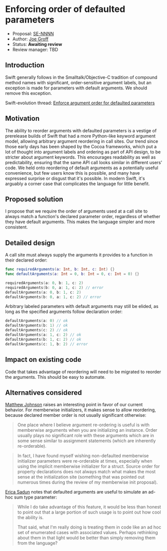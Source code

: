 # Enforcing order of defaulted parameters

* Proposal: [SE-NNNN](0060-defaulted-parameter-order.md)
* Author: [Joe Groff](https://github.com/jckarter)
* Status: **Awaiting review**
* Review manager: TBD

## Introduction

Swift generally follows in the Smalltalk/Objective-C tradition of compound
method names with significant, order-sensitive argument labels, but an
exception is made for parameters with default arguments. We should remove
this exception.

Swift-evolution thread: [Enforce argument order for defaulted parameters](https://lists.swift.org/pipermail/swift-evolution/Week-of-Mon-20160328/013789.html)

## Motivation

The ability to reorder arguments with defaulted parameters is a vestige
of prerelease builds of Swift that had a more Python-like keyword
argument model, allowing arbitrary argument reordering in call sites.
Our trend since those early days has been shaped by the Cocoa
frameworks, which put a lot of thought into argument
labels and ordering as part of API design, to be stricter about argument
keywords. This encourages readability as well as predictability, ensuring
that the same API call looks similar in different users' code. We held onto
reordering of default arguments as a potentially useful convenience, but few
users know this is possible, and many have expressed surprise or disgust 
that it's possible. In modern Swift, it's arguably a corner case that
complicates the language for little benefit.

## Proposed solution

I propose that we require the order of arguments used at a call site to
always match a function's declared parameter order, regardless of whether
they have default arguments. This makes the language simpler and more
consistent.

## Detailed design

A call site must always supply the arguments it provides to a function in their
declared order:

```swift
func requiredArguments(a: Int, b: Int, c: Int) {}
func defaultArguments(a: Int = 0, b: Int = 0, c: Int = 0) {}

requiredArguments(a: 0, b: 1, c: 2)
requiredArguments(b: 0, a: 1, c: 2) // error
defaultArguments(a: 0, b: 1, c: 2)
defaultArguments(b: 0, a: 1, c: 2) // error
```

Arbitrary labeled parameters with default arguments may still be elided, as
long as the specified arguments follow declaration order:

```swift
defaultArguments(a: 0) // ok
defaultArguments(b: 1) // ok
defaultArguments(c: 2) // ok
defaultArguments(a: 1, c: 2) // ok
defaultArguments(b: 1, c: 2) // ok
defaultArguments(c: 1, b: 2) // error
```

## Impact on existing code

Code that takes advantage of reordering will need to be migrated to reorder
the arguments. This should be easy to automate.

## Alternatives considered

[Matthew Johnson](https://lists.swift.org/pipermail/swift-evolution/Week-of-Mon-20160328/013802.html)
raises an interesting point in favor of our current behavior. For memberwise
initializers, it makes sense to allow reordering, because declared member order
is not usually significant otherwise:

> One place where I believe argument re-ordering is useful is with memberwise arguments when you are initializing an instance.  Order usually plays no significant role with these arguments which are in some sense similar to assignment statements (which are inherently re-orderable).  

> In fact, I have found myself wishing non-defaulted memberwise initializer parameters were re-orderable at times, especially when using the implicit memberwise initializer for a struct.  Source order for property declarations does not always match what makes the most sense at the initialization site (something that was pointed out numerous times during the review of my memberwise init proposal).

[Erica Sadun](https://lists.swift.org/pipermail/swift-evolution/Week-of-Mon-20160328/013791.html)
notes that defaulted arguments are useful to simulate an ad-hoc sum type
parameter:

> While I do take advantage of this feature, it would be less than honest to point out that a large portion of such
> usage is to point out how cool the ability is.
> 
> That said, what I'm really doing is treating them in code like an ad hoc set of enumerated cases with associated
> values. Perhaps rethinking about them in that light would be better than simply removing them from the
> language?
